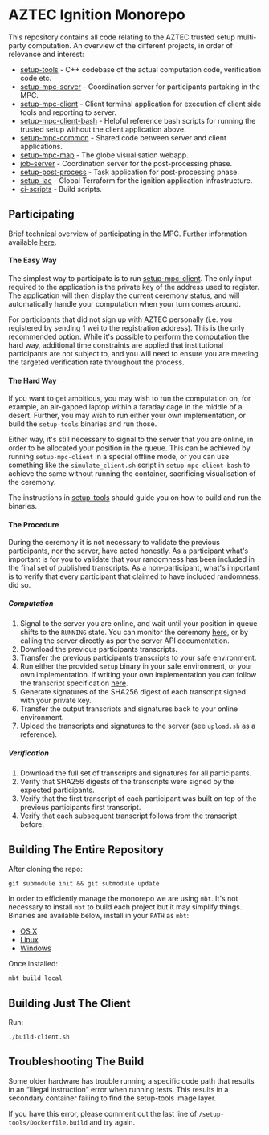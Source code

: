 # AZTEC Ignition Monorepo

This repository contains all code relating to the AZTEC trusted setup multi-party computation.
An overview of the different projects, in order of relevance and interest:

- [setup-tools](/setup-tools) - C++ codebase of the actual computation code, verification code etc.
- [setup-mpc-server](/setup-mpc-server) - Coordination server for participants partaking in the MPC.
- [setup-mpc-client](/setup-mpc-client) - Client terminal application for execution of client side tools and reporting to server.
- [setup-mpc-client-bash](/setup-mpc-client-bash) - Helpful reference bash scripts for running the trusted setup without the client application above.
- [setup-mpc-common](/setup-mpc-common) - Shared code between server and client applications.
- [setup-mpc-map](/setup-mpc-map) - The globe visualisation webapp.
- [job-server](/job-server) - Coordination server for the post-processing phase.
- [setup-post-process](/setup-post-process) - Task application for post-processing phase.
- [setup-iac](/setup-iac) - Global Terraform for the ignition application infrastructure.
- [ci-scripts](/ci-scripts) - Build scripts.

## Participating

Brief technical overview of participating in the MPC. Further information available [here](https://app.gitbook.com/@aztec-protocol/s/mpc).

#### The Easy Way

The simplest way to participate is to run [setup-mpc-client](/setup-mpc-client). The only input required to the application is the private key of the address used to register.
The application will then display the current ceremony status, and will automatically handle your computation when your turn comes around.

For participants that did not sign up with AZTEC personally (i.e. you registered by sending 1 wei to the registration address). This is the only recommended option.
While it's possible to perform the computation the hard way, additional time constraints are applied that institutional participants are not subject to, and you will need
to ensure you are meeting the targeted verification rate throughout the process.

#### The Hard Way

If you want to get ambitious, you may wish to run the computation on, for example, an air-gapped laptop within a faraday cage in the middle of a desert.
Further, you may wish to run either your own implementation, or build the `setup-tools` binaries and run those.

Either way, it's still necessary to signal to the server that you are online, in order to be allocated your position in the queue. This can be achieved by running `setup-mpc-client` in a special offline mode,
or you can use something like the `simulate_client.sh` script in `setup-mpc-client-bash` to achieve the same without running the container, sacrificing visualisation of the ceremony.

The instructions in [setup-tools](/setup-tools) should guide you on how to build and run the binaries.

#### The Procedure

During the ceremony it is not necessary to validate the previous participants, nor the server, have acted honestly. As a participant what's important is for you to validate that your randomness has been included in the final set of published transcripts. As a non-participant, what's important is to verify that every participant that claimed to have included randomness, did so.

##### Computation

1. Signal to the server you are online, and wait until your position in queue shifts to the `RUNNING` state. You can monitor the ceremony [here](https://ignition.aztecprotocol.com), or by calling the server directly as per the server API documentation.
1. Download the previous participants transcripts.
1. Transfer the previous participants transcripts to your safe environment.
1. Run either the provided `setup` binary in your safe environment, or your own implementation. If writing your own implementation you can follow the transcript specification [here](https://gist.github.com/zac-williamson/bc0774e2bd4cad6ffd5e2edd2166a30c).
1. Generate signatures of the SHA256 digest of each transcript signed with your private key.
1. Transfer the output transcripts and signatures back to your online environment.
1. Upload the transcripts and signatures to the server (see `upload.sh` as a reference).

##### Verification

1. Download the full set of transcripts and signatures for all participants.
1. Verify that SHA256 digests of the transcripts were signed by the expected participants.
1. Verify that the first transcript of each participant was built on top of the previous participants first transcript.
1. Verify that each subsequent transcript follows from the transcript before.

## Building The Entire Repository

After cloning the repo:

`git submodule init && git submodule update`

In order to efficiently manage the monorepo we are using `mbt`. It's not necessary to install `mbt` to build each project but it may simplify things.
Binaries are available below, install in your `PATH` as `mbt`:

- [OS X](https://dl.bintray.com/buddyspike/bin/mbt_darwin_x86_64/0.23.0/0.23.0/:mbt_darwin_x86_64)
- [Linux](https://dl.bintray.com/buddyspike/bin/mbt_linux_x86_64/0.23.0/0.23.0/:mbt_linux_x86_64)
- [Windows](https://dl.bintray.com/buddyspike/bin/0.23.0/:mbt_windows_x86.zip)

Once installed:

`mbt build local`

## Building Just The Client

Run:

`./build-client.sh`

## Troubleshooting The Build

Some older hardware has trouble running a specific code path that results in an “Illegal instruction” error when running tests. This results in a secondary container failing to find the setup-tools image layer.

If you have this error, please comment out the last line of `/setup-tools/Dockerfile.build` and try again.
